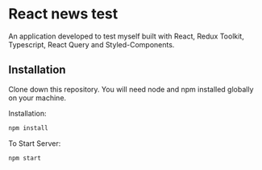 # React news test

An application developed to test myself built with React, Redux Toolkit, Typescript, React Query and Styled-Components.
## Installation

Clone down this repository. You will need node and npm installed globally on your machine.

Installation:

```bash
npm install
```

To Start Server:

```bash
npm start
```
